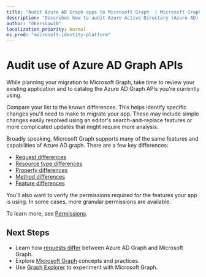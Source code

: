 ```yaml
---
title: "Audit Azure AD Graph apps to Microsoft Graph  | Microsoft Graph"
description: "Describes how to audit Azure Active Directory (Azure AD) APIs to migrate an app to Microsoft Graph API."
author: "dkershaw10"
localization_priority: Normal
ms.prod: "microsoft-identity-platform"
---
```


# Audit use of Azure AD Graph APIs

While planning your migration to Microsoft Graph, take time to review your existing application and to catalog the Azure AD Graph APIs you're currently using.

Compare your list to the known differences.  This helps identify specific changes you'll need to make to migrate your app.  These may include simple changes easily resolved using an editor's search-and-replace features or more complicated updates that might require more analysis.

Broadly speaking, Microsoft Graph supports many of the same features and capabilities of Azure AD graph.  There are a few key differences:

- [Request differences](migrate-azure-ad-graph-request-differences.md)
- [Resource type differences](migrate-azure-ad-graph-resource-differences.md)
- [Property differences](migrate-azure-ad-graph-property-differences.md)
- [Method differences](migrate-azure-ad-graph-method-differences.md)
- [Feature differences](migrate-azure-ad-graph-feature-differences.md)

You'll also want to verify the permissions required for the features your app is using.  In some cases, more granular permissions are available.

To learn more, see [Permissions](/concepts/permissions-reference.md).

## Next Steps

- Learn how [requests differ](migrate-azure-ad-graph-request-differences.md) between Azure AD Graph and Microsoft Graph. 
- Explore [Microsoft Graph](/graph/overview) concepts and practices.
- Use [Graph Explorer](https://aka.ms/ge) to experiment with Microsoft Graph.

